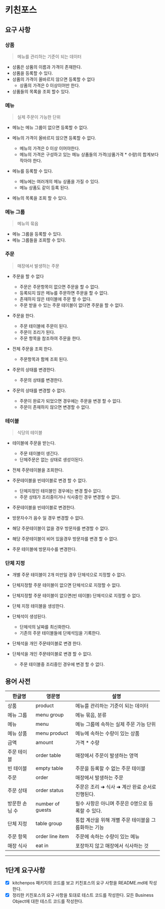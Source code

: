 # 키친포스

## 요구 사항


### 상품
> 메뉴를 관리하는 기준이 되는 데이터   

* 상품은 상품의 이름과 가격이 존재한다.
* 상품을 등록할 수 있다.
* 상품의 가격이 올바르지 않으면 등록할 수 없다
  * 상품의 가격은 0 이상이어만 한다.
* 상품들의 목록을 조회 할수 있다.

### 메뉴
> 실제 주문이 가능한 단위

* 메뉴는 메뉴 그룹이 없으면 등록할 수 없다.
* 메뉴의 가격이 올바르지 않으면 등록할 수 없다.
  * 메뉴의 가격은 0 이상 이어야한다.
  * 메뉴의 가격은 구성하고 있는 메뉴 상품들의 가격(상품가격 * 수량)의 합계보다 작아야 한다.
* 메뉴를 등록할 수 있다.
  * 메뉴에는 여러개의 메뉴 상품을 가질 수 있다.
  * 메뉴 상품도 같이 등록 된다.

* 메뉴의 목록을 조회 할 수 있다.

### 메뉴 그룹
> 메뉴의 묶음
* 메뉴 그룹을 등록할 수 있다.
* 메뉴 그룹들을 조회할 수 있다.

### 주문 
> 매장에서 발생하는 주문
* 주문을 할 수 없다
  * 주문은 주문항목이 없으면 주문을 할 수 없다.
  * 등록되지 않은 메뉴를 주문하면 주문을 할 수 없다.
  * 존재하지 않은 테이블에 주문 할 수 없다.
  * 주문 받을 수 있는 주문 테이블이 없다면 주문을 할 수 없다.
* 주문을 한다.
  * 주문 테이블에 주문이 된다.
  * 주문이 조리가 된다.
  * 주문 항목을 참조하여 주문을 한다.

* 전체 주문을 조회 한다.
  * 주문항목과 함께 조회 된다.

* 주문의 상태를 변경한다.
  * 주문의 상태를 변경한다.
  
* 주문의 상태를 변경할 수 없다.
  * 주문이 완료가 되었으면 경우에는 주문을 변경 할 수 없다.
  * 주문이 존재하지 않으면 변경할 수 없다.

 ### 테이블
> 식당의 테이블

* 테이블에 주문을 받는다.
  * 주문 테이블이 생긴다.
  * 단체주문은 없는 상태로 생성이된다.

* 전체 주문테이블을 조회한다.

* 주문테이블을 빈테이블로 변경 할 수 없다.
  * 단체지정인 테이블인 경우에는 변경 할수 없다.
  * 주문 상태가 조리중이거나 식사중인 경우 변경할 수 없다.
* 주문테이블을 빈테이블로 변경한다.

* 방문자수가 음수 일 경우 변경할 수 없다.
* 해당 주문테이블이 없을 경우 방문자를 변경할 수 없다.
* 해당 주문테이블이 비어 있을경우 방문자를 변경 할 수 없다.

* 주문 테이블에 방문자수를 변경한다.

### 단체 지정
* 개별 주문 테이블이 2개 미만일 경우 단체석으로 지정할 수 없다.
* 단체지정할 주문 테이블이 없으면 단체석으로 지정할 수 없다.
* 단체지정할 주문 테이블이 없으면(빈 테이블) 단체석으로 지정할 수 없다.
* 단체 지정 테이블을 생성한다.
* 단체석이 생성된다.
  * 단체석의 날짜를 최신화한다.
  * 기존의 주문 테이블들에 단체석임을 기록한다.

* 단체석을 개인 주문테이블로 변경 한다.
* 단체석을 개인 주문테이블로 변경 할 수 없다.
  * 주문 테이블중 조리중인 경우에 변경 할 수 없다.

  
## 용어 사전

| 한글명 | 영문명 | 설명 |
| --- | --- | --- |
| 상품 | product | 메뉴를 관리하는 기준이 되는 데이터 |
| 메뉴 그룹 | menu group | 메뉴 묶음, 분류 |
| 메뉴 | menu | 메뉴 그룹에 속하는 실제 주문 가능 단위 |
| 메뉴 상품 | menu product | 메뉴에 속하는 수량이 있는 상품 |
| 금액 | amount | 가격 * 수량 |
| 주문 테이블 | order table | 매장에서 주문이 발생하는 영역 |
| 빈 테이블 | empty table | 주문을 등록할 수 없는 주문 테이블 |
| 주문 | order | 매장에서 발생하는 주문 |
| 주문 상태 | order status | 주문은 조리 ➜ 식사 ➜ 계산 완료 순서로 진행된다. |
| 방문한 손님 수 | number of guests | 필수 사항은 아니며 주문은 0명으로 등록할 수 있다. |
| 단체 지정 | table group | 통합 계산을 위해 개별 주문 테이블을 그룹화하는 기능 |
| 주문 항목 | order line item | 주문에 속하는 수량이 있는 메뉴 |
| 매장 식사 | eat in | 포장하지 않고 매장에서 식사하는 것 |



--- 
## 1단계 요구사항
 - [X] kitchenpos 패키지의 코드를 보고 키친포스의 요구 사항을 README.md에 작성한다.
 - [X] 정리한 키친포스의 요구 사항을 토대로 테스트 코드를 작성한다. 모든 Business Object에 대한 테스트 코드를 작성한다. 